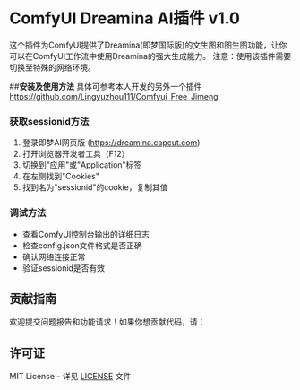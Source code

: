 # ComfyUI Dreamina AI插件 v1.0

这个插件为ComfyUI提供了Dreamina(即梦国际版)的文生图和图生图功能，让你可以在ComfyUI工作流中使用Dreamina的强大生成能力。
注意：使用该插件需要切换至特殊的网络环境。

##**安装及使用方法**
具体可参考本人开发的另外一个插件 https://github.com/Lingyuzhou111/Comfyui_Free_Jimeng

### 获取sessionid方法
1. 登录即梦AI网页版 (https://dreamina.capcut.com)
2. 打开浏览器开发者工具（F12）
3. 切换到"应用"或"Application"标签
4. 在左侧找到"Cookies"
5. 找到名为"sessionid"的cookie，复制其值

### 调试方法
- 查看ComfyUI控制台输出的详细日志
- 检查config.json文件格式是否正确
- 确认网络连接正常
- 验证sessionid是否有效

## 贡献指南

欢迎提交问题报告和功能请求！如果你想贡献代码，请：

## 许可证

MIT License - 详见 [LICENSE](LICENSE) 文件
